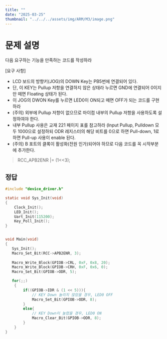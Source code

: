 ```yaml
---
title: ""
date: "2025-03-25"
thumbnail: "../../../assets/img/ARM/M3/image.png"
---
```


# 문제 설명

다음 요구하는 기능을 만족하는 코드를 작성하라

[요구 사항]
- LCD 보드의 방향키(JOG)의 DOWN Key는 PB5번에 연결되어 있다.
- 단, 이 KEY는 Pullup 저항을 연결하지 않은 상태라 누르면 GND에 연결되어 0이지만 떼면 Floating 상태가 된다.
- 이 JOG의 DWON Key를 누르면 LED0이 ON되고 떼면 OFF가 되는 코드를 구현하라
- (주의) 외부에 Pullup 저항이 없으므로 마이컴 내부의 Pullup 저항을 사용하도록 설정하여야 한다.
- 내부 Pullup 사용은 교재 221 페이지 표를 참고하라 (Input Pullup, Pulldown 모두 1000으로 설정하되 
  ODR 레지스터의 해당 비트를 0으로 하면 Pull-down, 1로하면 Pull-up 사용이 enable 된다.
- (주의) B 포트의 클록이 활성화(전원 인가)되어야 하므로 다음 코드를 꼭 시작부분에 추가한다. 
  
>RCC_APB2ENR |= (1<<3);


## 정답
```c 
#include "device_driver.h"

static void Sys_Init(void)
{
	Clock_Init();
	LED_Init();
	Uart_Init(115200);
	Key_Poll_Init();
}


void Main(void)
{
   Sys_Init();
   Macro_Set_Bit(RCC->APB2ENR, 3);
   
   Macro_Write_Block(GPIOB->CRL, 0xF, 0x8, 20);
   Macro_Write_Block(GPIOB->CRH, 0xF, 0x6, 0);
   Macro_Set_Bit(GPIOB->ODR, 5);

   for(;;)
	{
		if((GPIOB->IDR & (1 << 5))){ 
			// KEY Down 눌리지 않았을 경우, LED0 OFF
			Macro_Set_Bit(GPIOB->ODR, 8);	
		}
		else{
			// KEY Down이 눌렸을 경우, LED0 ON
			Macro_Clear_Bit(GPIOB->ODR, 8);
		}
	}
}

```
